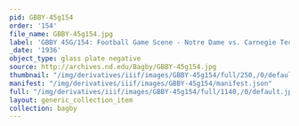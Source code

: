 ```yaml
---
pid: GBBY-45g154
order: '154'
file_name: GBBY-45g154.jpg
label: 'GBBY 45G/154: Football Game Scene - Notre Dame vs. Carnegie Tech - 1936'
_date: '1936'
object_type: glass plate negative
source: http://archives.nd.edu/Bagby/GBBY-45g154.jpg
thumbnail: "/img/derivatives/iiif/images/GBBY-45g154/full/250,/0/default.jpg"
manifest: "/img/derivatives/iiif/images/GBBY-45g154/manifest.json"
full: "/img/derivatives/iiif/images/GBBY-45g154/full/1140,/0/default.jpg"
layout: generic_collection_item
collection: bagby
---
```

